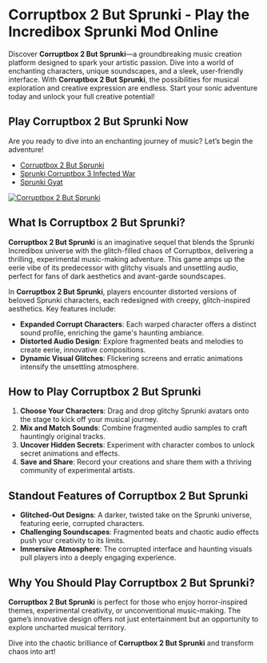 # Corruptbox 2 But Sprunki - Play the Incredibox Sprunki Mod Online  

Discover **Corruptbox 2 But Sprunki**—a groundbreaking music creation platform designed to spark your artistic passion. Dive into a world of enchanting characters, unique soundscapes, and a sleek, user-friendly interface. With **Corruptbox 2 But Sprunki**, the possibilities for musical exploration and creative expression are endless. Start your sonic adventure today and unlock your full creative potential!

## Play Corruptbox 2 But Sprunki Now
Are you ready to dive into an enchanting journey of music? Let’s begin the adventure!

- [Corruptbox 2 But Sprunki](https://sprunkisinner.org/corruptbox-2-but-sprunki)
- [Sprunki Corruptbox 3 Infected War](https://sprunkisinner.org/sprunki-corruptbox-3-infected-war)
- [Sprunki Gyat](https://sprunkisinner.org/sprunki-gyat)


[![Corruptbox 2 But Sprunki](https://sprunkisinner.org/_nuxt/corruptbox-2-but-sprunki.Dd6y891n.jpg)](https://sprunkisinner.org/corruptbox-2-but-sprunki)


## What Is Corruptbox 2 But Sprunki?  

**Corruptbox 2 But Sprunki** is an imaginative sequel that blends the Sprunki Incredibox universe with the glitch-filled chaos of Corruptbox, delivering a thrilling, experimental music-making adventure. This game amps up the eerie vibe of its predecessor with glitchy visuals and unsettling audio, perfect for fans of dark aesthetics and avant-garde soundscapes.  

In **Corruptbox 2 But Sprunki**, players encounter distorted versions of beloved Sprunki characters, each redesigned with creepy, glitch-inspired aesthetics. Key features include:  

- **Expanded Corrupt Characters**: Each warped character offers a distinct sound profile, enriching the game's haunting ambiance.  
- **Distorted Audio Design**: Explore fragmented beats and melodies to create eerie, innovative compositions.  
- **Dynamic Visual Glitches**: Flickering screens and erratic animations intensify the unsettling atmosphere.  


## How to Play Corruptbox 2 But Sprunki  

1. **Choose Your Characters**: Drag and drop glitchy Sprunki avatars onto the stage to kick off your musical journey.  
2. **Mix and Match Sounds**: Combine fragmented audio samples to craft hauntingly original tracks.  
3. **Uncover Hidden Secrets**: Experiment with character combos to unlock secret animations and effects.  
4. **Save and Share**: Record your creations and share them with a thriving community of experimental artists.  


## Standout Features of Corruptbox 2 But Sprunki

- **Glitched-Out Designs**: A darker, twisted take on the Sprunki universe, featuring eerie, corrupted characters.  
- **Challenging Soundscapes**: Fragmented beats and chaotic audio effects push your creativity to its limits.  
- **Immersive Atmosphere**: The corrupted interface and haunting visuals pull players into a deeply engaging experience.  


## Why You Should Play Corruptbox 2 But Sprunki?

**Corruptbox 2 But Sprunki** is perfect for those who enjoy horror-inspired themes, experimental creativity, or unconventional music-making. The game’s innovative design offers not just entertainment but an opportunity to explore uncharted musical territory.  

Dive into the chaotic brilliance of **Corruptbox 2 But Sprunki** and transform chaos into art!  
